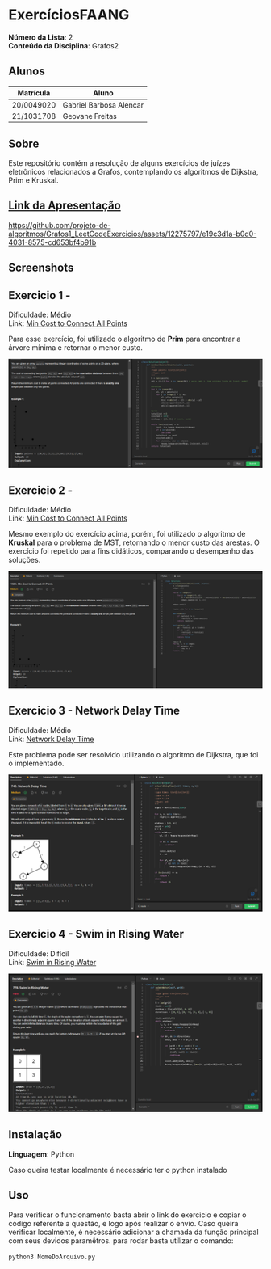 # ExercíciosFAANG

**Número da Lista**: 2<br>
**Conteúdo da Disciplina**: Grafos2<br>

## Alunos
|Matrícula | Aluno |
| -- | -- |
| 20/0049020  |  Gabriel Barbosa Alencar |
| 21/1031708  |  Geovane Freitas |

## Sobre 
Este repositório contém a resolução de alguns exercícios de juízes eletrônicos relacionados a Grafos, contemplando os algoritmos de Dijkstra, Prim e Kruskal.

## [Link da Apresentação](https://youtu.be/eGCR8oSkGRw)

https://github.com/projeto-de-algoritmos/Grafos1_LeetCodeExercicios/assets/12275797/e19c3d1a-b0d0-4031-8575-cd653bf4b91b

## Screenshots

## Exercicio 1 - 

Dificuldade: Médio <br>
Link: [Min Cost to Connect All Points](https://leetcode.com/problems/min-cost-to-connect-all-points/description/)

Para esse exercício, foi utilizado o algoritmo de **Prim** para encontrar a árvore mínima e retornar o menor custo.

![](assets/img/exec1.png)

## Exercicio 2 - 
Dificuldade: Médio <br>
Link: [Min Cost to Connect All Points](https://leetcode.com/problems/min-cost-to-connect-all-points/description/)

Mesmo exemplo do exercício acima, porém, foi utilizado o algoritmo de **Kruskal** para o problema de MST, retornando o menor custo das arestas. O exercício foi repetido para fins didáticos, comparando o desempenho das soluções.

![](assets/img/exec2.png)



## Exercicio 3 - Network Delay Time
Dificuldade: Médio <br>
Link: [Network Delay Time](https://leetcode.com/problems/network-delay-time)

Este problema pode ser resolvido utilizando o algoritmo de Dijkstra, que foi o implementado.

![](assets/img/exec3.png)

## Exercicio 4 -  Swim in Rising Water
Dificuldade: Difícil <br>
Link: [Swim in Rising Water](https://leetcode.com/problems/swim-in-rising-water)



![](assets/img/exec4.png)

## Instalação 
**Linguagem**: Python<br>

Caso queira testar localmente é necessário ter o python instalado
## Uso 
Para verificar o funcionamento basta abrir o link do exercicio e copiar o código referente a questão, e logo após realizar o envio. Caso queira verificar localmente, é necessário adicionar a chamada da função principal com seus devidos paramêtros. para rodar basta utilizar o comando:

`python3 NomeDoArquivo.py`

